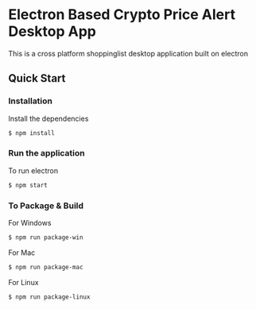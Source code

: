 # Electron Based Crypto Price Alert Desktop App

This is a cross platform shoppinglist desktop application built on electron

## Quick Start

### Installation

Install the dependencies

```sh
$ npm install
```

### Run the application
To run electron

```sh
$ npm start
```

### To Package & Build

For Windows

```sh
$ npm run package-win
```

For Mac

```sh
$ npm run package-mac
```

For Linux

```sh
$ npm run package-linux
```